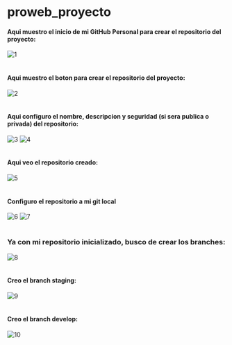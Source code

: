 # proweb_proyecto
#### Aqui muestro el inicio de mi GitHub Personal para crear el repositorio del proyecto:
![1](https://github.com/user-attachments/assets/3eaa5d84-a15e-4360-99f1-20330325cee9)
<br></br>

#### Aqui muestro el boton para crear el repositorio del proyecto:
![2](https://github.com/user-attachments/assets/53214fff-d3fe-44ac-b763-471b6992e5f9)
<br></br>

#### Aqui configuro el nombre, descripcion y seguridad (si sera publica o privada) del repositorio:
![3](https://github.com/user-attachments/assets/9de88997-ce72-487c-a210-c510a06f7a20)
![4](https://github.com/user-attachments/assets/7de592d2-865b-465b-aa79-01211f937591)
<br></br>

#### Aqui veo el repositorio creado:
![5](https://github.com/user-attachments/assets/bac680a4-9610-40a4-ba4e-9557c7db97f2)
<br></br>

#### Configuro el repositorio a mi git local
![6](https://github.com/user-attachments/assets/3fdc6bb4-7552-4a4e-a794-797fc66dd2a3)
![7](https://github.com/user-attachments/assets/831187d1-a6d2-4cc0-8d91-9ee991f46e20)
<br></br>

### Ya con mi repositorio inicializado, busco de crear los branches:
![8](https://github.com/user-attachments/assets/c5fda1fd-a2a5-443c-9ff2-45edb3558d63)
<br></br>

#### Creo el branch staging: 
![9](https://github.com/user-attachments/assets/0962f298-692b-46fe-b5f6-5a8ffc25ab0f)
<br></br>

#### Creo el branch develop:
![10](https://github.com/user-attachments/assets/e79a6ba3-3d0f-4d34-9308-ef77f162b8ac)


